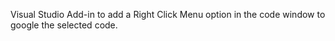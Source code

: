 Visual Studio Add-in to add a Right Click Menu option in the code window to google the selected code.